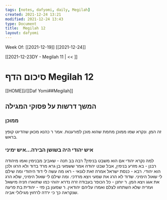 ```yaml
---
tags: [notes, dafyomi, daily, Megilah] 
created: 2021-12-24 13:21
modified: 2021-12-24 13:43
type: Document
title:  Megilah 12
layout: dafyomi
---
```

Week Of: [[2021-12-19]]
[[2021-12-24]]

[[2021-12-23DY - Megilah 11 | << ]] 

# סיכום הדף  Megilah 12

[[HOME]]/[[Daf Yomi##Megilah]]

## המשך דרשות על פסוקי המגילה 

### ממוכן 
זה המן. ונקרא שמו ממוכן מחמת שהוא מוכן לפורענות. 
אמר ר כהנא מכאן שהדיוט קופץ בראש.

### איש יהודי היה בשושן הבירה...איש ימיני
למה נקרא יהודי אם הוא משבט בנימין?
רבה בב חנה - שאביב מבנימין ואמו מיהודה
רבנן - בא מזרע בנימין, אבל שבט יהודה אמר ששמעי בן גרא מרד בדוד ולא הרגו ולכן הוא יהודי.
רבא - כנסת ישראל אמרה זאת לגנאי - ראו מה עשה לי דוד היהודי ומה שילם לי שאול הימיני. שדוד לא הרג את שמעי ויצא מרדכי. ומה שילם לי שאול הימיני, שלא הרג את אגג ויצא המן.
ר יוחנן - כל הכופר בעבודה זרה נדרא יהוהי כמו שתוארו חניה מישאל ועזריה שלא השתחוו לצלם ואמרו עליהם יהודאין.
ר שמעון בן פזי - יהודית בת פרעה שנקראה כך כי ירדה לרחוץ מגילולי אביה.

